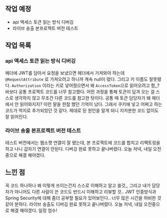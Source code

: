 ## 작업 예정
- api 엑세스 토큰 읽는 방식 디버깅
- 라이브 송출 본프로젝트 버전 테스트

## 작업 목록
### api 엑세스 토큰 읽는 방식 디버깅
헤더에 JWT를 담아서 요청을 보냈으면 헤더에서 가져와야 하는데 `@RequestAttribute` 로 가져오려고 하니까 계속 null이 떴다. 
그리고 키 이름도 잘못됐다. `Authorization` 이라는 키로 넣어줬으면서 왜 `AccessToken`으로 읽어오려고 함,,? 바보다
공통 프로젝트 코드를 너무 참고했다. 어떤 과정을 통해 토큰이 담겨 오는 걸 스스로 생각하지 않고 무조건 다른 코드를 참고한 탓이다.
공통 때 토큰 담당자가 왜 헤더에서 안 읽어와지지? 이런 말을 한참 했던 기억이 났다. 그래서 쿠키에 넣고 어쩌고 하는 코드가 억지로 추가되었던 것 같다. 
제대로 된 원인을 알게 되니 지저분한 코드 없이도 잘 읽어진다.

### 라이브 송출 본프로젝트 버전 테스트
테스트 버전에서는 웹소켓 연결이 잘 됐는데, 본 프로젝트에 코드를 합치고 리팩토링을 하고 나니 갑자기 연결이 안된다.
디버깅 완료 못하고 끝나버렸다. 오늘 저녁, 내일 오전중으로 해결 해야겠다.

## 느낀 점
꼭 코드 하나하나 왜 이렇게 쓰이는건지 스스로 이해하고 알고 쓸것,,
그리고 내가 담당자가 아니어도 다른 사람이 쓴 코드도 반드시 이해하고 리뷰할 것..
JWT 인증방식과 Spring Security에 대해 좀더 공부할 필요가 있어보인다.. 
너무 많은 시간을 허비한 것 같아 분하다.
라이브 송출도 디버깅 완료 못하고 끝나버렸다. 오늘 저녁, 내일 오전중으로 해결 해야겠다. 일정 엄수!